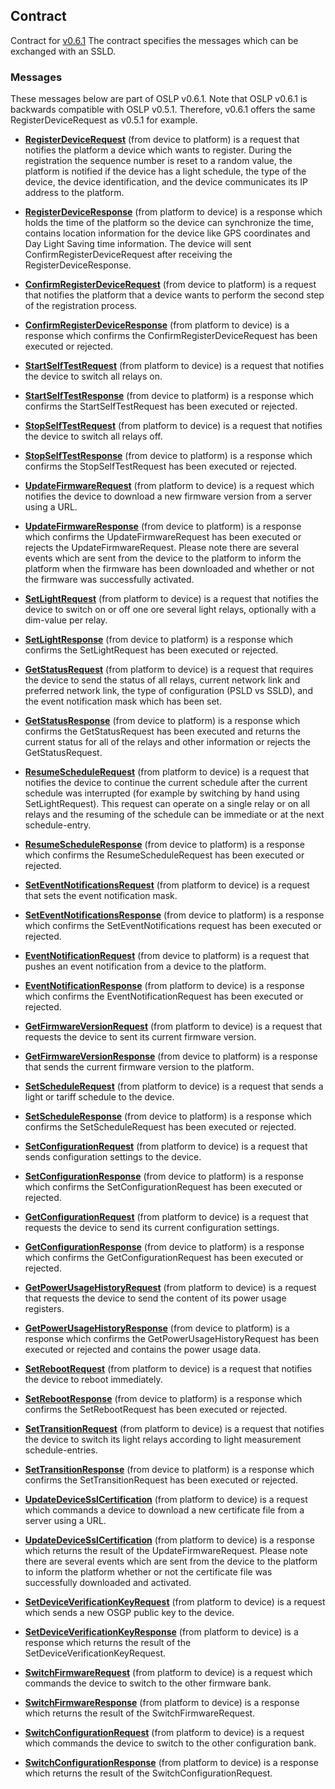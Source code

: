 ## Contract

Contract for [v0.6.1](./v0.6.1/oslp.proto.v0.6.1.md)
The contract specifies the messages which can be exchanged with an SSLD.

### Messages

These messages below are part of OSLP v0.6.1. Note that OSLP v0.6.1 is backwards compatible with OSLP v0.5.1. Therefore, v0.6.1 offers the same RegisterDeviceRequest as v0.5.1 for example.

- **[RegisterDeviceRequest](./v0.6.1/RegisterDevice.md)** (from device to platform) is a request that notifies the platform a device which wants to register. During the registration the sequence number is reset to a random value, the platform is notified if the device has a light schedule, the type of the device, the device identification, and the device communicates its IP address to the platform.
- **[RegisterDeviceResponse](./v0.6.1/RegisterDevice.md)** (from platform to device) is a response which holds the time of the platform so the device can synchronize the time, contains location information for the device like GPS coordinates and Day Light Saving time information. The device will sent ConfirmRegisterDeviceRequest after receiving the RegisterDeviceResponse.

- **[ConfirmRegisterDeviceRequest](./v0.6.1/ConfirmRegisterDevice.md)** (from device to platform) is a request that notifies the platform that a device wants to perform the second step of the registration process.
- **[ConfirmRegisterDeviceResponse](./v0.6.1/ConfirmRegisterDevice.md)** (from platform to device) is a response which confirms the ConfirmRegisterDeviceRequest has been executed or rejected.

- **[StartSelfTestRequest](./v0.6.1/StartSelfTest.md)** (from platform to device) is a request that notifies the device to switch all relays on.
- **[StartSelfTestResponse](./v0.6.1/StartSelfTest.md)** (from device to platform) is a response which confirms the StartSelfTestRequest has been executed or rejected.

- **[StopSelfTestRequest](./v0.6.1/StopSelfTest.md)** (from platform to device) is a request that notifies the device to switch all relays off.
- **[StopSelfTestResponse](./v0.6.1/StopSelfTest.md)** (from device to platform) is a response which confirms the StopSelfTestRequest has been executed or rejected.

- **[UpdateFirmwareRequest](./v0.6.1/UpdateFirmware.md)** (from platform to device) is a request which notifies the device to download a new firmware version from a server using a URL.
- **[UpdateFirmwareResponse](./v0.6.1/UpdateFirmware.md)** (from device to platform) is a response which confirms the UpdateFirmwareRequest has been executed or rejects the UpdateFirmwareRequest. Please note there are several events which are sent from the device to the platform to inform the platform when the firmware has been downloaded and whether or not the firmware was successfully activated.

- **[SetLightRequest](./v0.6.1/SetLight.md)** (from platform to device) is a request that notifies the device to switch on or off one ore several light relays, optionally with a dim-value per relay.
- **[SetLightResponse](./v0.6.1/SetLight.md)** (from device to platform) is a response which confirms the SetLightRequest has been executed or rejected.

- **[GetStatusRequest](./v0.6.1/GetStatus.md)** (from platform to device) is a request that requires the device to send the status of all relays, current network link and preferred network link, the type of configuration (PSLD vs SSLD), and the event notification mask which has been set.
- **[GetStatusResponse](./v0.6.1/GetStatus.md)** (from device to platform) is a response which confirms the GetStatusRequest has been executed and returns the current status for all of the relays and other information or rejects the GetStatusRequest.

- **[ResumeScheduleRequest](./v0.6.1/ResumeSchedule.md)** (from platform to device) is a request that notifies the device to continue the current schedule after the current schedule was interrupted (for example by switching by hand using SetLightRequest). This request can operate on a single relay or on all relays and the resuming of the schedule can be immediate or at the next schedule-entry.
- **[ResumeScheduleResponse](./v0.6.1/ResumeSchedule.md)** (from device to platform) is a response which confirms the ResumeScheduleRequest has been executed or rejected.

- **[SetEventNotificationsRequest](./v0.6.1/SetEventNotifications.md)** (from platform to device) is a request that sets the event notification mask.
- **[SetEventNotificationsResponse](./v0.6.1/SetEventNotifications.md)** (from device to platform) is a response which confirms the SetEventNotifications request has been executed or rejected.

- **[EventNotificationRequest](./v0.6.1/EventNotification.md)** (from device to platform) is a request that pushes an event notification from a device to the platform.
- **[EventNotificationResponse](./v0.6.1/EventNotification.md)** (from platform to device) is a response which confirms the EventNotificationRequest has been executed or rejected.

- **[GetFirmwareVersionRequest](./v0.6.1/GetFirmwareVersion.md)** (from platform to device) is a request that requests the device to sent its current firmware version.
- **[GetFirmwareVersionResponse](./v0.6.1/GetFirmwareVersion.md)** (from device to platform) is a response that sends the current firmware version to the platform.

- **[SetScheduleRequest](./v0.6.1/SetSchedule.md)** (from platform to device) is a request that sends a light or tariff schedule to the device.
- **[SetScheduleResponse](./v0.6.1/SetSchedule.md)** (from device to platform) is a response which confirms the SetScheduleRequest has been executed or rejected.

- **[SetConfigurationRequest](./v0.6.1/SetConfiguration.md)** (from platform to device) is a request that sends configuration settings to the device.
- **[SetConfigurationResponse](./v0.6.1/SetConfiguration.md)** (from device to platform) is a response which confirms the SetConfigurationRequest has been executed or rejected.

- **[GetConfigurationRequest](./v0.6.1/GetConfiguration.md)** (from platform to device) is a request that requests the device to send its current configuration settings.
- **[GetConfigurationResponse](./v0.6.1/GetConfiguration.md)** (from device to platform) is a response which confirms the GetConfigurationRequest has been executed or rejected.

- **[GetPowerUsageHistoryRequest](./v0.6.1/GetPowerUsageHistory.md)** (from platform to device) is a request that requests the device to send the content of its power usage registers.
- **[GetPowerUsageHistoryResponse](./v0.6.1/GetPowerUsageHistory.md)** (from device to platform) is a response which confirms the GetPowerUsageHistoryRequest has been executed or rejected and contains the power usage data.

- **[SetRebootRequest](./v0.6.1/SetReboot.md)** (from platform to device) is a request that notifies the device to reboot immediately.
- **[SetRebootResponse](./v0.6.1/SetReboot.md)** (from device to platform) is a response which confirms the SetRebootRequest has been executed or rejected.

- **[SetTransitionRequest](./v0.6.1/SetTransition.md)** (from platform to device) is a request that notifies the device to switch its light relays according to light measurement schedule-entries.
- **[SetTransitionResponse](./v0.6.1/SetTransition.md)** (from device to platform) is a response which confirms the SetTransitionRequest has been executed or rejected.

- **[UpdateDeviceSslCertification](./v0.6.1/UpdateDeviceSslCertification.md)** (from platform to device) is a request which commands a device to download a new certificate file from a server using a URL.
- **[UpdateDeviceSslCertification](./v0.6.1/UpdateDeviceSslCertification.md)** (from platform to device) is a response which returns the result of the UpdateFirmwareRequest. Please note there are several events which are sent from the device to the platform to inform the platform whether or not the certificate file was successfully downloaded and activated.

- **[SetDeviceVerificationKeyRequest](./v0.6.1/SetDeviceVerificationKey.md)** (from platform to device) is a request which sends a new OSGP public key to the device.
- **[SetDeviceVerificationKeyResponse](./v0.6.1/SetDeviceVerificationKey.md)** (from platform to device) is a response which returns the result of the SetDeviceVerificationKeyRequest.

- **[SwitchFirmwareRequest](./v0.6.1/SwitchFirmware.md)** (from platform to device) is a request which commands the device to switch to the other firmware bank.
- **[SwitchFirmwareResponse](./v0.6.1/SwitchFirmware.md)** (from platform to device) is a response which returns the result of the SwitchFirmwareRequest.

- **[SwitchConfigurationRequest](./v0.6.1/SwitchConfigurationRequest.md)** (from platform to device) is a request which commands the device to switch to the other configuration bank.
- **[SwitchConfigurationResponse](./v0.6.1/SwitchConfigurationResponse.md)** (from platform to device) is a response which returns the result of the SwitchConfigurationRequest.
